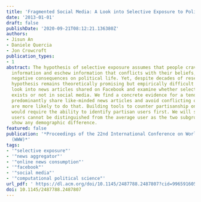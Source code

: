 ```yaml
---
title: 'Fragmented Social Media: A Look into Selective Exposure to Political News'
date: '2013-01-01'
draft: false
publishDate: '2020-09-21T08:12:21.136380Z'
authors:
- Jisun An
- Daniele Quercia
- Jon Crowcroft
publication_types:
- 1
abstract: The hypothesis of selective exposure assumes that people crave like-minded
  information and eschew information that conflicts with their beliefs, and that has
  negative consequences on political life. Yet, despite decades of research, this
  hypothesis remains theoretically promising but empirically difficult to test. We
  look into news articles shared on Facebook and examine whether selective exposure
  exists or not in social media. We find a concrete evidence for a tendency that users
  predominantly share like-minded news articles and avoid conflicting ones, and partisans
  are more likely to do that. Building tools to counter partisanship on social media
  would require the ability to identify partisan users first. We will show that those
  users cannot be distinguished from the average user as the two subgroups do not
  show any demographic difference.
featured: false
publication: '*Proceedings of the 22nd International Conference on World Wide Web
  (WWW)*'
tags:
- '"selective exposure"'
- '"news aggregator"'
- '"online news consumption"'
- '"facebook"'
- '"social media"'
- '"computational political science"'
url_pdf: ' https://dl.acm.org/doi/10.1145/2487788.2487807?cid=99659160512'
doi: 10.1145/2487788.2487807
---
```


